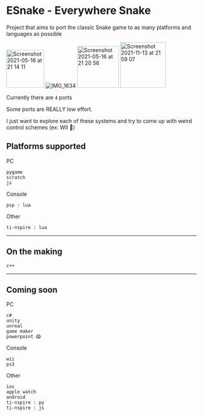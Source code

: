 # ESnake - Everywhere Snake
Project that aims to port the classic Snake game to as many platforms and languages as possible

<img width="100" alt="Screenshot 2021-05-16 at 21 14 11" src="https://user-images.githubusercontent.com/82064173/118411295-b34fe880-b68b-11eb-9726-c7a09aa93551.png"> ![IMG_1634](https://user-images.githubusercontent.com/82064173/118411372-1b9eca00-b68c-11eb-9a9d-0016b2e2f67d.jpg) <img width="110" alt="Screenshot 2021-05-16 at 21 20 56" src="https://user-images.githubusercontent.com/82064173/118411468-a41d6a80-b68c-11eb-9b38-1d762b0b1a4b.png">
<img width="120" alt="Screenshot 2021-11-13 at 21 59 07" src="https://user-images.githubusercontent.com/82064173/141660266-d5894c4c-2374-446c-af89-d27bac62d930.jpg">



Currently there are `4` ports

Some ports are REALLY low effort.

I just want to explore each of these systems and try to come up with weird control schemes (ex: WII 🤗)

## Platforms supported

PC
```
pygame
scratch
js
```

Console
```
psp : lua
```

Other
```
ti-nspire : lua
```
___
## On the making
```
c++
```
___
## Coming soon

PC
```
c#
unity
unreal
game maker
powerpoint 😱
```

Console
```
wii
ps3
```

Other
```
ios
apple watch
android
ti-nspire : py
ti-nspire : js
```
